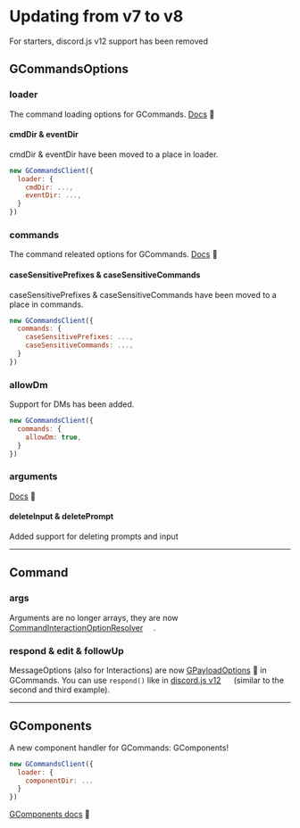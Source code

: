 # Updating from v7 to v8
For starters, discord.js v12 support has been removed

## GCommandsOptions

### loader
The command loading options for GCommands. [Docs](https://gcommands.js.org/docs/#/docs/main/dev/typedef/GCommandsOptionsLoader) 📙

#### cmdDir & eventDir
cmdDir & eventDir have been moved to a place in loader.

```javascript
new GCommandsClient({
  loader: {
    cmdDir: ...,
    eventDir: ...,
  }
})
```

### commands
The command releated options for GCommands. [Docs](https://gcommands.js.org/docs/#/docs/main/dev/typedef/GCommandsOptionsCommands) 📙

#### caseSensitivePrefixes & caseSensitiveCommands
caseSensitivePrefixes & caseSensitiveCommands have been moved to a place in commands.

```javascript
new GCommandsClient({
  commands: {
    caseSensitivePrefixes: ...,
    caseSensitiveCommands: ...,
  }
})
```

### allowDm
Support for DMs has been added.

```javascript
new GCommandsClient({
  commands: {
    allowDm: true,
  }
})
```

### arguments
[Docs](https://gcommands.js.org/docs/#/docs/main/dev/typedef/GCommandsOptionsArguments) 📙

#### deleteInput & deletePrompt
Added support for deleting prompts and input

<hr>

## Command

### args
Arguments are no longer arrays, they are now [CommandInteractionOptionResolver](https://discord.js.org/#/docs/main/stable/class/CommandInteractionOptionResolver) <img src="https://i.imgur.com/3hzpeBf.png" height="15" width="15">.

### respond & edit & followUp
MessageOptions (also for Interactions) are now [GPayloadOptions](https://gcommands.js.org/docs/#/docs/main/dev/typedef/GPayloadOptions) 📙 in GCommands. You can use `respond()` like in [discord.js v12](https://discord.js.org/#/docs/main/v12/class/TextChannel?scrollTo=send) <img src="https://i.imgur.com/3hzpeBf.png" height="15" width="15"> (similar to the second and third example).

<hr>

## GComponents
A new component handler for GCommands: GComponents!

```javascript
new GCommandsClient({
  loader: {
    componentDir: ...
  }
})
```

[GComponents docs](https://garlic-team.github.io/GComponents) 📘
